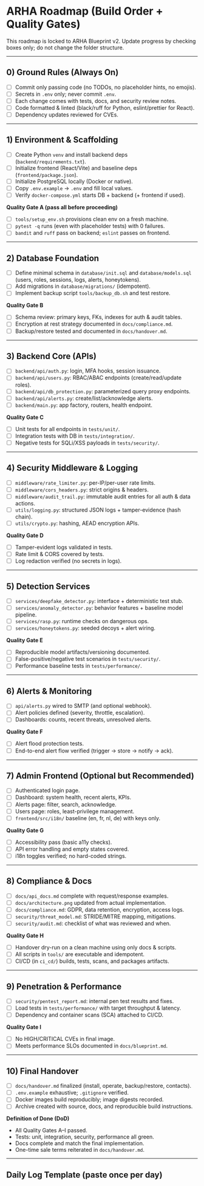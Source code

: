 # ARHA Roadmap (Build Order + Quality Gates)

This roadmap is locked to ARHA Blueprint v2. Update progress by checking boxes only; do not change the folder structure.

---

## 0) Ground Rules (Always On)
- [ ] Commit only passing code (no TODOs, no placeholder hints, no emojis).
- [ ] Secrets in `.env` only; never commit `.env`.
- [ ] Each change comes with tests, docs, and security review notes.
- [ ] Code formatted & linted (black/ruff for Python, eslint/prettier for React).
- [ ] Dependency updates reviewed for CVEs.

---

## 1) Environment & Scaffolding
- [ ] Create Python `venv` and install backend deps (`backend/requirements.txt`).
- [ ] Initialize frontend (React/Vite) and baseline deps (`frontend/package.json`).
- [ ] Initialize PostgreSQL locally (Docker or native).
- [ ] Copy `.env.example` → `.env` and fill local values.
- [ ] Verify `docker-compose.yml` starts DB + backend (+ frontend if used).

**Quality Gate A (pass all before proceeding)**
- [ ] `tools/setup_env.sh` provisions clean env on a fresh machine.
- [ ] `pytest -q` runs (even with placeholder tests) with 0 failures.
- [ ] `bandit` and `ruff` pass on backend; `eslint` passes on frontend.

---

## 2) Database Foundation
- [ ] Define minimal schema in `database/init.sql` and `database/models.sql` (users, roles, sessions, logs, alerts, honeytokens).
- [ ] Add migrations in `database/migrations/` (idempotent).
- [ ] Implement backup script `tools/backup_db.sh` and test restore.

**Quality Gate B**
- [ ] Schema review: primary keys, FKs, indexes for auth & audit tables.
- [ ] Encryption at rest strategy documented in `docs/compliance.md`.
- [ ] Backup/restore tested and documented in `docs/handover.md`.

---

## 3) Backend Core (APIs)
- [ ] `backend/api/auth.py`: login, MFA hooks, session issuance.
- [ ] `backend/api/users.py`: RBAC/ABAC endpoints (create/read/update roles).
- [ ] `backend/api/db_protection.py`: parameterized query proxy endpoints.
- [ ] `backend/api/alerts.py`: create/list/acknowledge alerts.
- [ ] `backend/main.py`: app factory, routers, health endpoint.

**Quality Gate C**
- [ ] Unit tests for all endpoints in `tests/unit/`.
- [ ] Integration tests with DB in `tests/integration/`.
- [ ] Negative tests for SQLi/XSS payloads in `tests/security/`.

---

## 4) Security Middleware & Logging
- [ ] `middleware/rate_limiter.py`: per-IP/per-user rate limits.
- [ ] `middleware/cors_headers.py`: strict origins & headers.
- [ ] `middleware/audit_trail.py`: immutable audit entries for all auth & data actions.
- [ ] `utils/logging.py`: structured JSON logs + tamper-evidence (hash chain).
- [ ] `utils/crypto.py`: hashing, AEAD encryption APIs.

**Quality Gate D**
- [ ] Tamper-evident logs validated in tests.
- [ ] Rate limit & CORS covered by tests.
- [ ] Log redaction verified (no secrets in logs).

---

## 5) Detection Services
- [ ] `services/deepfake_detector.py`: interface + deterministic test stub.
- [ ] `services/anomaly_detector.py`: behavior features + baseline model pipeline.
- [ ] `services/rasp.py`: runtime checks on dangerous ops.
- [ ] `services/honeytokens.py`: seeded decoys + alert wiring.

**Quality Gate E**
- [ ] Reproducible model artifacts/versioning documented.
- [ ] False-positive/negative test scenarios in `tests/security/`.
- [ ] Performance baseline tests in `tests/performance/`.

---

## 6) Alerts & Monitoring
- [ ] `api/alerts.py` wired to SMTP (and optional webhook).
- [ ] Alert policies defined (severity, throttle, escalation).
- [ ] Dashboards: counts, recent threats, unresolved alerts.

**Quality Gate F**
- [ ] Alert flood protection tests.
- [ ] End-to-end alert flow verified (trigger → store → notify → ack).

---

## 7) Admin Frontend (Optional but Recommended)
- [ ] Authenticated login page.
- [ ] Dashboard: system health, recent alerts, KPIs.
- [ ] Alerts page: filter, search, acknowledge.
- [ ] Users page: roles, least-privilege management.
- [ ] `frontend/src/i18n/` baseline (en, fr, nl, de) with keys only.

**Quality Gate G**
- [ ] Accessibility pass (basic a11y checks).
- [ ] API error handling and empty states covered.
- [ ] i18n toggles verified; no hard-coded strings.

---

## 8) Compliance & Docs
- [ ] `docs/api_docs.md` complete with request/response examples.
- [ ] `docs/architecture.png` updated from actual implementation.
- [ ] `docs/compliance.md`: GDPR, data retention, encryption, access logs.
- [ ] `security/threat_model.md`: STRIDE/MITRE mapping, mitigations.
- [ ] `security/audit.md`: checklist of what was reviewed and when.

**Quality Gate H**
- [ ] Handover dry-run on a clean machine using only docs & scripts.
- [ ] All scripts in `tools/` are executable and idempotent.
- [ ] CI/CD (in `ci_cd/`) builds, tests, scans, and packages artifacts.

---

## 9) Penetration & Performance
- [ ] `security/pentest_report.md`: internal pen test results and fixes.
- [ ] Load tests in `tests/performance/` with target throughput & latency.
- [ ] Dependency and container scans (SCA) attached to CI/CD.

**Quality Gate I**
- [ ] No HIGH/CRITICAL CVEs in final image.
- [ ] Meets performance SLOs documented in `docs/blueprint.md`.

---

## 10) Final Handover
- [ ] `docs/handover.md` finalized (install, operate, backup/restore, contacts).
- [ ] `.env.example` exhaustive; `.gitignore` verified.
- [ ] Docker images build reproducibly; image digests recorded.
- [ ] Archive created with source, docs, and reproducible build instructions.

**Definition of Done (DoD)**
- All Quality Gates A–I passed.
- Tests: unit, integration, security, performance all green.
- Docs complete and match the final implementation.
- One-time sale terms reiterated in `docs/handover.md`.

---

## Daily Log Template (paste once per day)